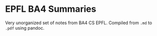 # EPFL BA4 Summaries

Very unorganized set of notes from BA4 CS EPFL. Compiled from `.md` to `.pdf` using pandoc.
